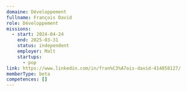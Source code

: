 ```yaml
---
domaine: Développement
fullname: François David
role: Développement
missions:
  - start: 2024-04-24
    end: 2025-03-31
    status: independent
    employer: Malt
    startups:
      - pop
link: https://www.linkedin.com/in/fran%C3%A7ois-david-414858127/
memberType: beta
competences: []
---
```

